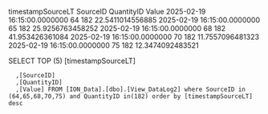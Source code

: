 timestampSourceLT	SourceID	QuantityID	Value
2025-02-19 16:15:00.0000000	64	182	22.5411014556885
2025-02-19 16:15:00.0000000	65	182	25.9256763458252
2025-02-19 16:15:00.0000000	68	182	41.953426361084
2025-02-19 16:15:00.0000000	70	182	11.7557096481323
2025-02-19 16:15:00.0000000	75	182	12.3474092483521

SELECT TOP (5) [timestampSourceLT]
      
      ,[SourceID]
      ,[QuantityID]
      ,[Value] FROM [ION_Data].[dbo].[View_DataLog2] where SourceID in (64,65,68,70,75) and QuantityID in(182) order by [timestampSourceLT] desc
